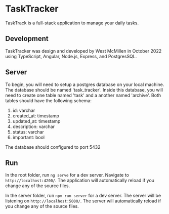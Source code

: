 # TaskTracker

TaskTrack is a full-stack application to manage your daily tasks.

## Development

TaskTracker was design and developed by West McMillen in October 2022 using TypeScript, Angular, Node.js, Express, and PostgresSQL.

## Server

To begin, you will need to setup a postgres database on your local machine. The database should be named 'task_tracker'. Inside this database, you will need to create one table named 'task' and a another named 'archive'. Both tables should have the following schema:

1. id: varchar
2. created_at: timestamp
3. updated_at: timestamp
4. description: varchar
5. status: varchar
6. important: bool

The database should configured to port 5432

## Run

In the root folder, run `ng serve` for a dev server. Navigate to `http://localhost:4200/`. The application will automatically reload if you change any of the source files.

In the server folder, run `npm run server` for a dev server. The server will be listening on `http://localhost:5000/`. The server will automatically reload if you change any of the source files.
